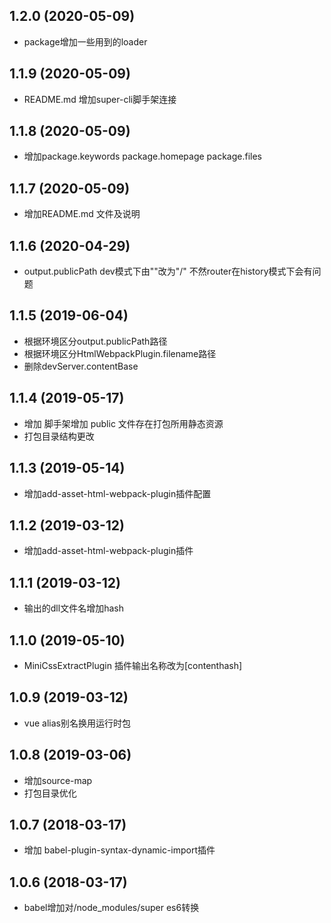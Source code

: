 ## 1.2.0 (2020-05-09)

- package增加一些用到的loader

## 1.1.9 (2020-05-09)

- README.md 增加super-cli脚手架连接

## 1.1.8 (2020-05-09)

- 增加package.keywords package.homepage package.files

## 1.1.7 (2020-05-09)

- 增加README.md 文件及说明

## 1.1.6 (2020-04-29)

- output.publicPath dev模式下由""改为"/" 不然router在history模式下会有问题

## 1.1.5 (2019-06-04)

- 根据环境区分output.publicPath路径
- 根据环境区分HtmlWebpackPlugin.filename路径
- 删除devServer.contentBase

## 1.1.4 (2019-05-17)

- 增加 脚手架增加 public 文件存在打包所用静态资源
- 打包目录结构更改

## 1.1.3 (2019-05-14)

- 增加add-asset-html-webpack-plugin插件配置

## 1.1.2 (2019-03-12)

- 增加add-asset-html-webpack-plugin插件

## 1.1.1 (2019-03-12)

- 输出的dll文件名增加hash

## 1.1.0 (2019-05-10)

- MiniCssExtractPlugin 插件输出名称改为[contenthash]

## 1.0.9 (2019-03-12)

- vue alias别名换用运行时包

## 1.0.8 (2019-03-06)

- 增加source-map
- 打包目录优化

## 1.0.7 (2018-03-17)

- 增加 babel-plugin-syntax-dynamic-import插件

## 1.0.6 (2018-03-17)

- babel增加对/node_modules/super es6转换